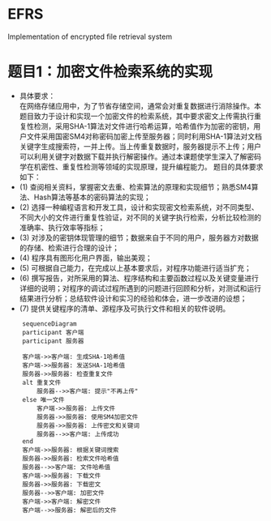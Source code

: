 # EFRS
Implementation of encrypted file retrieval system
# 题目1：加密文件检索系统的实现  
+ 具体要求：  
在网络存储应用中，为了节省存储空间，通常会对重复数据进行消除操作。本题目致力于设计和实现一个加密文件的检索系统，其中要求密文上传需执行重复性检测，采用SHA-1算法对文件进行哈希运算，哈希值作为加密的密钥，用户文件采用国密SM4对称密码加密上传至服务器；同时利用SHA-1算法对文档关键字生成搜索符，一并上传。当上传重复数据时，服务器提示不上传；用户可以利用关键字对数据下载并执行解密操作。通过本课题使学生深入了解密码学在机密性、重复性检测等领域的实现原理，提升编程能力。
题目的具体要求如下：
+ (1)	查阅相关资料，掌握密文去重、检索算法的原理和实现细节；熟悉SM4算法、Hash算法等基本的密码算法的实现；
+ (2)	选择一种编程语言和开发工具，设计和实现密文检索系统，对不同类型、不同大小的文件进行重复性验证，对不同的关键字执行检索，分析比较检测的准确率、执行效率等指标；
+ (3)	对涉及的密钥体现管理的细节；数据来自于不同的用户，服务器方对数据的存储、检索进行合理的设计；
+ (4)	程序具有图形化用户界面，输出美观；
+ (5)	可根据自己能力，在完成以上基本要求后，对程序功能进行适当扩充；
+ (6)	撰写报告，对所采用的算法、程序结构和主要函数过程以及关键变量进行详细的说明；对程序的调试过程所遇到的问题进行回顾和分析，对测试和运行结果进行分析；总结软件设计和实习的经验和体会，进一步改进的设想；
+ (7)	提供关键程序的清单、源程序及可执行文件和相关的软件说明。

```mermaid
	sequenceDiagram
    participant 客户端
    participant 服务器

    客户端->>客户端: 生成SHA-1哈希值
    客户端->>服务器: 发送SHA-1哈希值
    服务器->>服务器: 检查重复文件
    alt 重复文件
        服务器-->>客户端: 提示"不再上传"
    else 唯一文件
        客户端->>服务器: 上传文件
        服务器->>服务器: 使用SM4加密文件
        服务器->>服务器: 上传密文和关键词
        服务器-->>客户端: 上传成功
    end
    客户端->>服务器: 根据关键词搜索
    服务器->>服务器: 检索文件哈希值
    服务器-->>客户端: 文件哈希值
    客户端->>服务器: 下载文件
    服务器->>服务器: 下载密文
    服务器-->>客户端: 加密文件
    客户端->>客户端: 解密文件
    客户端-->>服务器: 解密后的文件

```


